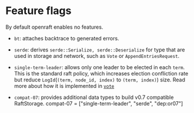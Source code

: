 # Feature flags

By default openraft enables no features.

- `bt`: attaches backtrace to generated errors.

- `serde`: derives `serde::Serialize, serde::Deserialize` for type that are used
    in storage and network, such as `Vote` or `AppendEntriesRequest`.

- `single-term-leader`: allows only one leader to be elected in each `term`.
    This is the standard raft policy, which increases election confliction rate
    but reduce `LogId`(`(term, node_id, index)` to `(term, index)`) size.
    Read more about how it is implemented in [`vote`](./vote.md)

- `compat-07`: provides additional data types to build v0.7 compatible RaftStorage.
   compat-07 = ["single-term-leader", "serde", "dep:or07"]
